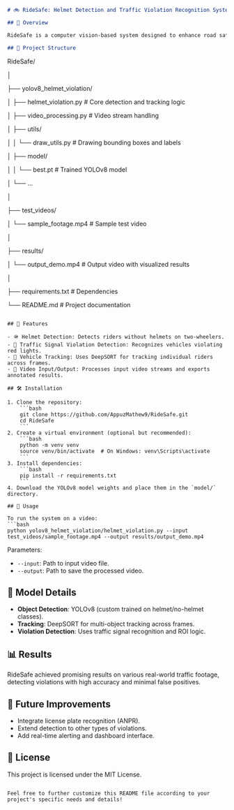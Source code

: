 

```markdown
# 🚲 RideSafe: Helmet Detection and Traffic Violation Recognition System 

## 📘 Overview

RideSafe is a computer vision-based system designed to enhance road safety by identifying whether motorbike riders are wearing helmets and detecting traffic signal violations in real-time. Leveraging advanced deep learning models, RideSafe aims to improve traffic compliance and reduce accidents.

## 📁 Project Structure

```
RideSafe/

│

├── yolov8_helmet_violation/

│   ├── helmet_violation.py         # Core detection and tracking logic

│   ├── video_processing.py         # Video stream handling

│   ├── utils/

│   │   └── draw_utils.py           # Drawing bounding boxes and labels

│   ├── model/

│   │   └── best.pt                 # Trained YOLOv8 model

│   └── ...

│

├── test_videos/

│   └── sample_footage.mp4          # Sample test video

│

├── results/

│   └── output_demo.mp4             # Output video with visualized results

│

├── requirements.txt                # Dependencies

└── README.md                       # Project documentation
```

## 🚀 Features

- 🪖 Helmet Detection: Detects riders without helmets on two-wheelers.
- 🚦 Traffic Signal Violation Detection: Recognizes vehicles violating red lights.
- 📍 Vehicle Tracking: Uses DeepSORT for tracking individual riders across frames.
- 🎥 Video Input/Output: Processes input video streams and exports annotated results.

## 🛠 Installation

1. Clone the repository:
    ```bash
    git clone https://github.com/AppuzMathew9/RideSafe.git
    cd RideSafe
    ```
2. Create a virtual environment (optional but recommended):
    ```bash
    python -m venv venv
    source venv/bin/activate  # On Windows: venv\Scripts\activate
    ```
3. Install dependencies:
    ```bash
    pip install -r requirements.txt
    ```
4. Download the YOLOv8 model weights and place them in the `model/` directory.

## 📸 Usage

To run the system on a video:
```bash
python yolov8_helmet_violation/helmet_violation.py --input test_videos/sample_footage.mp4 --output results/output_demo.mp4
```
Parameters:
- `--input`: Path to input video file.
- `--output`: Path to save the processed video.

## 🧠 Model Details

- **Object Detection**: YOLOv8 (custom trained on helmet/no-helmet classes).
- **Tracking**: DeepSORT for multi-object tracking across frames.
- **Violation Detection**: Uses traffic signal recognition and ROI logic.

## 📊 Results

RideSafe achieved promising results on various real-world traffic footage, detecting violations with high accuracy and minimal false positives.

## 📌 Future Improvements

- Integrate license plate recognition (ANPR).
- Extend detection to other types of violations.
- Add real-time alerting and dashboard interface.

## 📄 License

This project is licensed under the MIT License.
```

Feel free to further customize this README file according to your project's specific needs and details!
